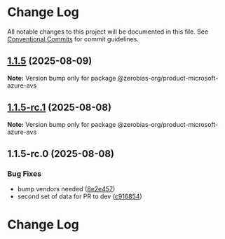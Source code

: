 # Change Log

All notable changes to this project will be documented in this file.
See [Conventional Commits](https://conventionalcommits.org) for commit guidelines.

## [1.1.5](https://github.com/zerobias-org/product/compare/@zerobias-org/product-microsoft-azure-avs@1.1.5-rc.1...@zerobias-org/product-microsoft-azure-avs@1.1.5) (2025-08-09)

**Note:** Version bump only for package @zerobias-org/product-microsoft-azure-avs





## [1.1.5-rc.1](https://github.com/zerobias-org/product/compare/@zerobias-org/product-microsoft-azure-avs@1.1.5-rc.0...@zerobias-org/product-microsoft-azure-avs@1.1.5-rc.1) (2025-08-08)

**Note:** Version bump only for package @zerobias-org/product-microsoft-azure-avs





## 1.1.5-rc.0 (2025-08-08)


### Bug Fixes

* bump vendors needed ([8e2e457](https://github.com/zerobias-org/product/commit/8e2e457e0b5d7141a05e8f2c178bc2854f2b7178))
* second set of data for PR to dev ([c916854](https://github.com/zerobias-org/product/commit/c916854bcf229b1c2042ffdea18472d66a061aaf))





# Change Log
